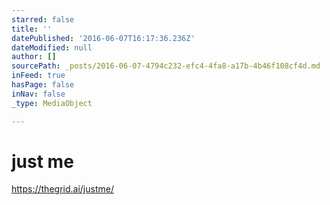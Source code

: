 ```yaml
---
starred: false
title: ''
datePublished: '2016-06-07T16:17:36.236Z'
dateModified: null
author: []
sourcePath: _posts/2016-06-07-4794c232-efc4-4fa8-a17b-4b46f108cf4d.md
inFeed: true
hasPage: false
inNav: false
_type: MediaObject

---
```

# just me

https://thegrid.ai/justme/